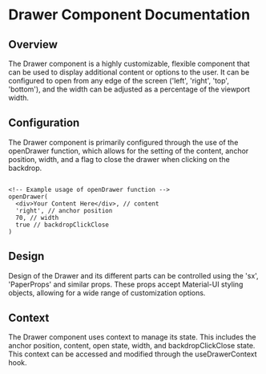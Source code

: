 <h1>Drawer Component Documentation</h1>

<h2>Overview</h2>
<p>The Drawer component is a highly customizable, flexible component that can be used to display additional content or options to the user. It can be configured to open from any edge of the screen ('left', 'right', 'top', 'bottom'), and the width can be adjusted as a percentage of the viewport width.</p>

<h2>Configuration</h2>
<p>The Drawer component is primarily configured through the use of the openDrawer function, which allows for the setting of the content, anchor position, width, and a flag to close the drawer when clicking on the backdrop. </p>

<pre><code class="html">
&lt;!-- Example usage of openDrawer function --&gt;
openDrawer(
  &lt;div&gt;Your Content Here&lt;/div&gt;, // content
  'right', // anchor position
  70, // width
  true // backdropClickClose
)
</code></pre>

<h2>Design</h2>
<p>Design of the Drawer and its different parts can be controlled using the 'sx', 'PaperProps' and similar props. These props accept Material-UI styling objects, allowing for a wide range of customization options.</p>

<h2>Context</h2>
<p>The Drawer component uses context to manage its state. This includes the anchor position, content, open state, width, and backdropClickClose state. This context can be accessed and modified through the useDrawerContext hook.</p>
